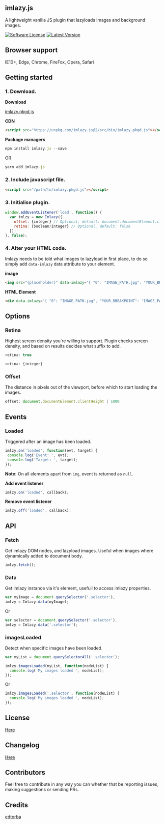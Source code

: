 ## imlazy.js
A lightweight vanilla JS plugin that lazyloads images and background images.

[![Software License](https://img.shields.io/badge/license-MIT-brightgreen.svg?style=flat-square)](LICENSE.md)
[![Latest Version](https://img.shields.io/github/release/edtorba/imlazy.js.svg?style=flat-square)](https://github.com/edtorba/imlazy.js/releases)

## Browser support
IE10+, Edge, Chrome, FireFox, Opera, Safari

## Getting started

### 1. Download.
**Download**

[imlazy.pkgd.js](https://unpkg.com/imlazy.js@2/src/bin/imlazy.pkgd.js)

**CDN**

```html
<script src="https://unpkg.com/imlazy.js@2/src/bin/imlazy.pkgd.js"></script>
```

**Package managers**

```js
npm install imlazy.js --save
```

OR

```js
yarn add imlazy.js
```

### 2. Include javascript file.

```html
<script src="/path/to/imlazy.pkgd.js"></script>
```

### 3. Initialise plugin.

```js
window.addEventListener('load', function() {
  var imlzy = new Imlazy({
    offset: {integer} // Optional, default: document.documentElement.clientHeight
    retina: {boolean/integer} // Optional, default: false
  });
}, false);
```

### 4. Alter your HTML code.
Imlazy needs to be told what images to lazyload in first place, to do so simply add `data-imlazy` data attribute to your element.

**image**

```html
<img src="{placeholder}" data-imlazy='{ "0": "IMAGE_PATH.jpg", "YOUR_BREAKPOINT": "IMAGE_PATH.jpg", "900": "IMAGE_PATH.JPG" }' />
```

**HTML Element**
```html
<div data-imlazy='{ "0": "IMAGE_PATH.jpg", "YOUR_BREAKPOINT": "IMAGE_PATH.png" }'></div>
```

## Options

### Retina
Highest screen density you're willing to support. Plugin checks screen density, and based on results decides what suffix to add.

```js
retina: true
```
```js
retina: {integer}
```

### Offset
The distance in pixels out of the viewport, before which to start loading the images.

```js
offset: document.documentElement.clientHeight | 1000
```

## Events

### Loaded
Triggered after an image has been loaded.

```js
imlzy.on('loaded', function(evt, target) {
 console.log('Event: ', evt);
 console.log('Target: ', target);
});
```

**Note:** On all elements apart from `img`, event is returned as `null`.

**Add event listener**
```js
imlzy.on('loaded', callback);
```

**Remove event listener**
```js
imlzy.off('loaded', callback);
```

## API

### Fetch
Get imlazy DOM nodes, and lazyload images. Useful when images where dynamically added to document body.

```js
imlzy.fetch();
```

### Data
Get imlazy instance via it's element, usefull to access imlazy properties.

```js
var myImage = document.querySelector('.selector'),
imlzy = Imlazy.data(myImage);
```

Or

```js
var selector = document.querySelector('.selector'),
imlzy = Imlazy.data('.selector');
```

### imagesLoaded
Detect when specific images have been loaded.

```js
var myList = document.querySelectorAll('.selector');

imlzy.imagesLoaded(myList, function(nodeList) {
  console.log('My images loaded ', nodeList);
});
```

Or

```js
imlzy.imagesLoaded('.selector', function(nodeList) {
  console.log('My images loaded ', nodeList);
});
```

## License
[Here](LICENSE.md)

## Changelog
[Here](CHANGELOG.md)

## Contributors
Feel free to contribute in any way you can whether that be reporting issues, making suggestions or sending PRs.

## Credits
[edtorba](https://github.com/edtorba)
